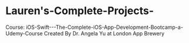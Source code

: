 # Lauren's-Complete-Projects-
Course: iOS-Swift---The-Complete-iOS-App-Development-Bootcamp-a-Udemy-Course
Created By Dr. Angela Yu at London App Brewery
